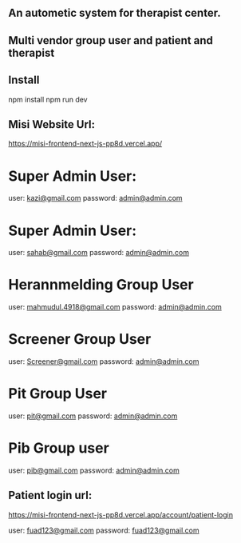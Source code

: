 ## An autometic system for therapist center.

## Multi vendor group user and patient and therapist

## Install

npm install
npm run dev

## Misi Website Url:

https://misi-frontend-next-js-pp8d.vercel.app/

# Super Admin User:

user: kazi@gmail.com
password: admin@admin.com

# Super Admin User:

user: sahab@gmail.com
password: admin@admin.com

# Herannmelding Group User

user: mahmudul.4918@gmail.com
password: admin@admin.com

# Screener Group User

user: Screener@gmail.com
password: admin@admin.com

# Pit Group User

user: pit@gmail.com
password: admin@admin.com

# Pib Group user

user: pib@gmail.com
password: admin@admin.com

## Patient login url:

https://misi-frontend-next-js-pp8d.vercel.app/account/patient-login

user: fuad123@gmail.com
password: fuad123@gmail.com
